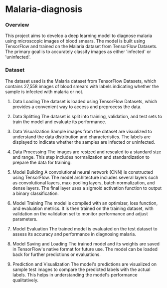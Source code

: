 # Malaria-diagnosis

### Overview
This project aims to develop a deep learning model to diagnose malaria using microscopic images of blood smears. The model is built using TensorFlow and trained on the Malaria dataset from TensorFlow Datasets. The primary goal is to accurately classify images as either 'infected' or 'uninfected'. <br>
### Dataset
The dataset used is the Malaria dataset from TensorFlow Datasets, which contains 27,558 images of blood smears with labels indicating whether the sample is infected with malaria or not. <br>
1. Data Loading
The dataset is loaded using TensorFlow Datasets, which provides a convenient way to access and preprocess the data.

2. Data Splitting
The dataset is split into training, validation, and test sets to train the model and evaluate its performance.

3. Data Visualization
Sample images from the dataset are visualized to understand the data distribution and characteristics. The labels are displayed to indicate whether the samples are infected or uninfected.

4. Data Processing
The images are resized and rescaled to a standard size and range. This step includes normalization and standardization to prepare the data for training.

5. Model Building
A convolutional neural network (CNN) is constructed using TensorFlow. The model architecture includes several layers such as convolutional layers, max-pooling layers, batch normalization, and dense layers. The final layer uses a sigmoid activation function to output a binary classification.

6. Model Training
The model is compiled with an optimizer, loss function, and evaluation metrics. It is then trained on the training dataset, with validation on the validation set to monitor performance and adjust parameters.

7. Model Evaluation
The trained model is evaluated on the test dataset to assess its accuracy and performance in diagnosing malaria.

8. Model Saving and Loading
The trained model and its weights are saved in TensorFlow's native format for future use. The model can be loaded back for further predictions or evaluations.

9. Prediction and Visualization
The model's predictions are visualized on sample test images to compare the predicted labels with the actual labels. This helps in understanding the model's performance qualitatively.
